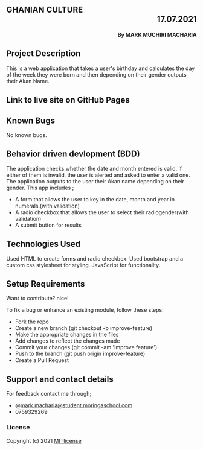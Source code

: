 ## GHANIAN CULTURE    <div dir="rtl">17.07.2021</div>
#### <div dir="rtl">By **MARK MUCHIRI MACHARIA**</div>

## Project Description
This is a web application that takes a user's birthday and calculates the day of the week they were born and then depending on their gender outputs their Akan Name. 
## Link to live site on GitHub Pages

## Known Bugs
No known bugs.

## Behavior driven devlopment (BDD)
The application checks whether the date and month entered is valid. if either of them is invalid, the user is alerted and asked to enter a valid one. The application outputs to the user their Akan name depending on their gender. This app includes ;

* A form that allows the user to key in the date, month and year in numerals.(with validation)
* A radio checkbox that allows the user to select their radiogender(with validation)
* A submit button for results

## Technologies Used
Used HTML to create forms and radio checkbox. Used bootstrap and a custom css stylesheet for styling. JavaScript for functionality. 

## Setup Requirements
Want to contribute? nice!

To fix a bug or enhance an existing module, follow these steps:

* Fork the repo
* Create a new branch (git checkout -b improve-feature)
* Make the appropriate changes in the files
* Add changes to reflect the changes made
* Commit your changes (git commit -am 'Improve feature')
* Push to the branch (git push origin improve-feature)
* Create a Pull Request

## Support and contact details
For feedback contact me through;
* @mark.macharia@student.moringaschool.com
* 0759329269

### License
Copyright (c) 2021 [MITlicense](LICENSE)